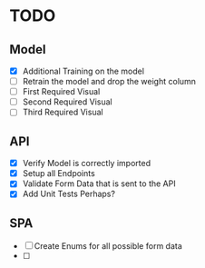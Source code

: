 # TODO

## Model

- [X] Additional Training on the model
- [ ] Retrain the model and drop the weight column
- [ ] First Required Visual
- [ ] Second Required Visual
- [ ] Third Required Visual

## API

- [X] Verify Model is correctly imported
- [X] Setup all Endpoints
- [X] Validate Form Data that is sent to the API
- [X] Add Unit Tests Perhaps?

## SPA

- [ ] Create Enums for all possible form data
- [ ]